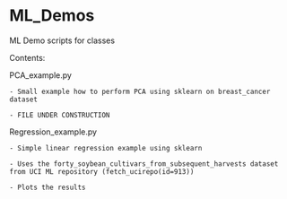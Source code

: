 # ML_Demos
ML Demo scripts for classes

Contents: 

PCA_example.py

    - Small example how to perform PCA using sklearn on breast_cancer dataset

    - FILE UNDER CONSTRUCTION

Regression_example.py

    - Simple linear regression example using sklearn 

    - Uses the forty_soybean_cultivars_from_subsequent_harvests dataset from UCI ML repository (fetch_ucirepo(id=913))

    - Plots the results
